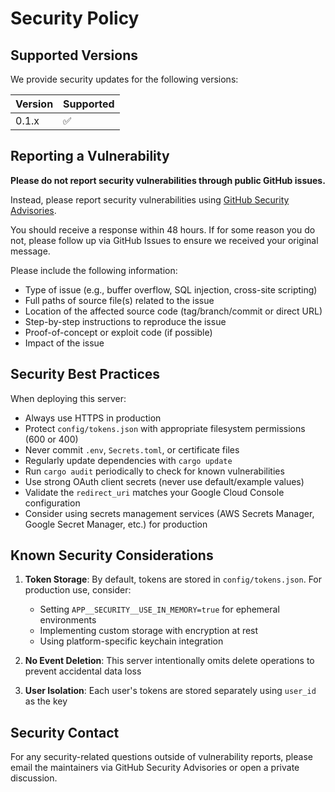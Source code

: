 # Security Policy

## Supported Versions

We provide security updates for the following versions:

| Version | Supported          |
| ------- | ------------------ |
| 0.1.x   | :white_check_mark: |

## Reporting a Vulnerability

**Please do not report security vulnerabilities through public GitHub issues.**

Instead, please report security vulnerabilities using [GitHub Security Advisories](https://github.com/kamekamek/mcp-google-calendar/security/advisories/new).

You should receive a response within 48 hours. If for some reason you do not, please follow up via GitHub Issues to ensure we received your original message.

Please include the following information:
- Type of issue (e.g., buffer overflow, SQL injection, cross-site scripting)
- Full paths of source file(s) related to the issue
- Location of the affected source code (tag/branch/commit or direct URL)
- Step-by-step instructions to reproduce the issue
- Proof-of-concept or exploit code (if possible)
- Impact of the issue

## Security Best Practices

When deploying this server:
- Always use HTTPS in production
- Protect `config/tokens.json` with appropriate filesystem permissions (600 or 400)
- Never commit `.env`, `Secrets.toml`, or certificate files
- Regularly update dependencies with `cargo update`
- Run `cargo audit` periodically to check for known vulnerabilities
- Use strong OAuth client secrets (never use default/example values)
- Validate the `redirect_uri` matches your Google Cloud Console configuration
- Consider using secrets management services (AWS Secrets Manager, Google Secret Manager, etc.) for production

## Known Security Considerations

1. **Token Storage**: By default, tokens are stored in `config/tokens.json`. For production use, consider:
   - Setting `APP__SECURITY__USE_IN_MEMORY=true` for ephemeral environments
   - Implementing custom storage with encryption at rest
   - Using platform-specific keychain integration

2. **No Event Deletion**: This server intentionally omits delete operations to prevent accidental data loss

3. **User Isolation**: Each user's tokens are stored separately using `user_id` as the key

## Security Contact

For any security-related questions outside of vulnerability reports, please email the maintainers via GitHub Security Advisories or open a private discussion.
